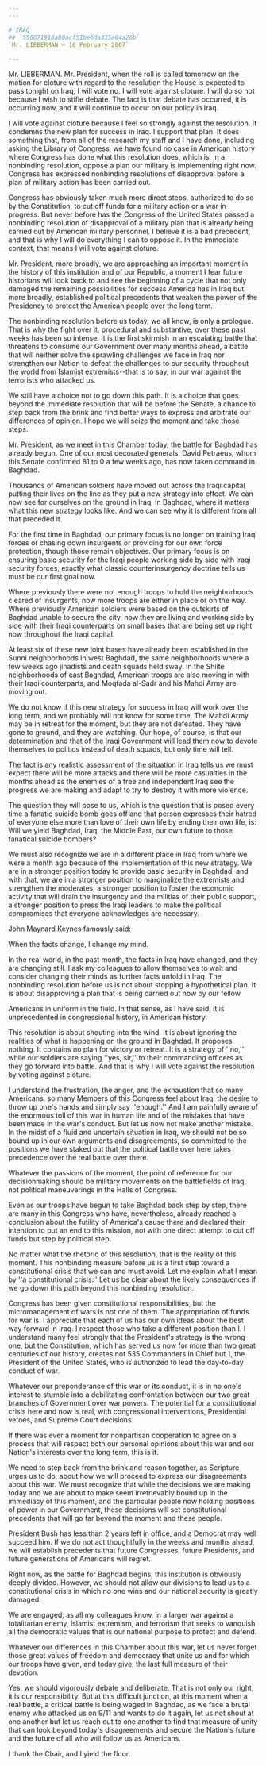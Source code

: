 ```yaml
---
---

# IRAQ
## `556671918a80acf51be6da335a04a26b`
`Mr. LIEBERMAN — 16 February 2007`

---
```



Mr. LIEBERMAN. Mr. President, when the roll is called tomorrow on the 
motion for cloture with regard to the resolution the House is expected 
to pass tonight on Iraq, I will vote no. I will vote against cloture. I 
will do so not because I wish to stifle debate. The fact is that debate 
has occurred, it is occurring now, and it will continue to occur on our 
policy in Iraq.

I will vote against cloture because I feel so strongly against the 
resolution. It condemns the new plan for success in Iraq. I support 
that plan. It does something that, from all of the research my staff 
and I have done, including asking the Library of Congress, we have 
found no case in American history where Congress has done what this 
resolution does, which is, in a nonbinding resolution, oppose a plan 
our military is implementing right now. Congress has expressed 
nonbinding resolutions of disapproval before a plan of military action 
has been carried out.

Congress has obviously taken much more direct steps, authorized to do 
so by the Constitution, to cut off funds for a military action or a war 
in progress. But never before has the Congress of the United States 
passed a nonbinding resolution of disapproval of a military plan that 
is already being carried out by American military personnel. I believe 
it is a bad precedent, and that is why I will do everything I can to 
oppose it. In the immediate context, that means I will vote against 
cloture.

Mr. President, more broadly, we are approaching an important moment 
in the history of this institution and of our Republic, a moment I fear 
future historians will look back to and see the beginning of a cycle 
that not only damaged the remaining possibilities for success America 
has in Iraq but, more broadly, established political precedents that 
weaken the power of the Presidency to protect the American people over 
the long term.

The nonbinding resolution before us today, we all know, is only a 
prologue. That is why the fight over it, procedural and substantive, 
over these past weeks has been so intense. It is the first skirmish in 
an escalating battle that threatens to consume our Government over many 
months ahead, a battle that will neither solve the sprawling challenges 
we face in Iraq nor strengthen our Nation to defeat the challenges to 
our security throughout the world from Islamist extremists--that is to 
say, in our war against the terrorists who attacked us.

We still have a choice not to go down this path. It is a choice that 
goes beyond the immediate resolution that will be before the Senate, a 
chance to step back from the brink and find better ways to express and 
arbitrate our differences of opinion. I hope we will seize the moment 
and take those steps.

Mr. President, as we meet in this Chamber today, the battle for 
Baghdad has already begun. One of our most decorated generals, David 
Petraeus, whom this Senate confirmed 81 to 0 a few weeks ago, has now 
taken command in Baghdad.

Thousands of American soldiers have moved out across the Iraqi 
capital putting their lives on the line as they put a new strategy into 
effect. We can now see for ourselves on the ground in Iraq, in Baghdad, 
where it matters what this new strategy looks like. And we can see why 
it is different from all that preceded it.

For the first time in Baghdad, our primary focus is no longer on 
training Iraqi forces or chasing down insurgents or providing for our 
own force protection, though those remain objectives. Our primary focus 
is on ensuring basic security for the Iraqi people working side by side 
with Iraqi security forces, exactly what classic counterinsurgency 
doctrine tells us must be our first goal now.

Where previously there were not enough troops to hold the 
neighborhoods cleared of insurgents, now more troops are either in 
place or on the way. Where previously American soldiers were based on 
the outskirts of Baghdad unable to secure the city, now they are living 
and working side by side with their Iraqi counterparts on small bases 
that are being set up right now throughout the Iraqi capital.

At least six of these new joint bases have already been established 
in the Sunni neighborhoods in west Baghdad, the same neighborhoods 
where a few weeks ago jihadists and death squads held sway. In the 
Shiite neighborhoods of east Baghdad, American troops are also moving 
in with their Iraqi counterparts, and Moqtada al-Sadr and his Mahdi 
Army are moving out.

We do not know if this new strategy for success in Iraq will work 
over the long term, and we probably will not know for some time. The 
Mahdi Army may be in retreat for the moment, but they are not defeated. 
They have gone to ground, and they are watching. Our hope, of course, 
is that our determination and that of the Iraqi Government will lead 
them now to devote themselves to politics instead of death squads, but 
only time will tell.

The fact is any realistic assessment of the situation in Iraq tells 
us we must expect there will be more attacks and there will be more 
casualties in the months ahead as the enemies of a free and independent 
Iraq see the progress we are making and adapt to try to destroy it with 
more violence.

The question they will pose to us, which is the question that is 
posed every time a fanatic suicide bomb goes off and that person 
expresses their hatred of everyone else more than love of their own 
life by ending their own life, is: Will we yield Baghdad, Iraq, the 
Middle East, our own future to those fanatical suicide bombers?

We must also recognize we are in a different place in Iraq from where 
we were a month ago because of the implementation of this new strategy. 
We are in a stronger position today to provide basic security in 
Baghdad, and with that, we are in a stronger position to marginalize 
the extremists and strengthen the moderates, a stronger position to 
foster the economic activity that will drain the insurgency and the 
militias of their public support, a stronger position to press the 
Iraqi leaders to make the political compromises that everyone 
acknowledges are necessary.

John Maynard Keynes famously said:




 When the facts change, I change my mind.


In the real world, in the past month, the facts in Iraq have changed, 
and they are changing still. I ask my colleagues to allow themselves to 
wait and consider changing their minds as further facts unfold in Iraq. 
The nonbinding resolution before us is not about stopping a 
hypothetical plan. It is about disapproving a plan that is being 
carried out now by our fellow


Americans in uniform in the field. In that sense, as I have said, it is 
unprecedented in congressional history, in American history.

This resolution is about shouting into the wind. It is about ignoring 
the realities of what is happening on the ground in Baghdad. It 
proposes nothing. It contains no plan for victory or retreat. It is a 
strategy of ''no,'' while our soldiers are saying ''yes, sir,'' to 
their commanding officers as they go forward into battle. And that is 
why I will vote against the resolution by voting against cloture.

I understand the frustration, the anger, and the exhaustion that so 
many Americans, so many Members of this Congress feel about Iraq, the 
desire to throw up one's hands and simply say ''enough.'' And I am 
painfully aware of the enormous toll of this war in human life and of 
the mistakes that have been made in the war's conduct. But let us now 
not make another mistake. In the midst of a fluid and uncertain 
situation in Iraq, we should not be so bound up in our own arguments 
and disagreements, so committed to the positions we have staked out 
that the political battle over here takes precedence over the real 
battle over there.

Whatever the passions of the moment, the point of reference for our 
decisionmaking should be military movements on the battlefields of 
Iraq, not political maneuverings in the Halls of Congress.

Even as our troops have begun to take Baghdad back step by step, 
there are many in this Congress who have, nevertheless, already reached 
a conclusion about the futility of America's cause there and declared 
their intention to put an end to this mission, not with one direct 
attempt to cut off funds but step by political step.

No matter what the rhetoric of this resolution, that is the reality 
of this moment. This nonbinding measure before us is a first step 
toward a constitutional crisis that we can and must avoid. Let me 
explain what I mean by ''a constitutional crisis.'' Let us be clear 
about the likely consequences if we go down this path beyond this 
nonbinding resolution.

Congress has been given constitutional responsibilities, but the 
micromanagement of wars is not one of them. The appropriation of funds 
for war is. I appreciate that each of us has our own ideas about the 
best way forward in Iraq. I respect those who take a different position 
than I. I understand many feel strongly that the President's strategy 
is the wrong one, but the Constitution, which has served us now for 
more than two great centuries of our history, creates not 535 
Commanders in Chief but 1, the President of the United States, who is 
authorized to lead the day-to-day conduct of war.

Whatever our preponderance of this war or its conduct, it is in no 
one's interest to stumble into a debilitating confrontation between our 
two great branches of Government over war powers. The potential for a 
constitutional crisis here and now is real, with congressional 
interventions, Presidential vetoes, and Supreme Court decisions.

If there was ever a moment for nonpartisan cooperation to agree on a 
process that will respect both our personal opinions about this war and 
our Nation's interests over the long term, this is it.

We need to step back from the brink and reason together, as Scripture 
urges us to do, about how we will proceed to express our disagreements 
about this war. We must recognize that while the decisions we are 
making today and we are about to make seem irretrievably bound up in 
the immediacy of this moment, and the particular people now holding 
positions of power in our Government, these decisions will set 
constitutional precedents that will go far beyond the moment and these 
people.

President Bush has less than 2 years left in office, and a Democrat 
may well succeed him. If we do not act thoughtfully in the weeks and 
months ahead, we will establish precedents that future Congresses, 
future Presidents, and future generations of Americans will regret.

Right now, as the battle for Baghdad begins, this institution is 
obviously deeply divided. However, we should not allow our divisions to 
lead us to a constitutional crisis in which no one wins and our 
national security is greatly damaged.

We are engaged, as all my colleagues know, in a larger war against a 
totalitarian enemy, Islamist extremism, and terrorism that seeks to 
vanquish all the democratic values that is our national purpose to 
protect and defend.

Whatever our differences in this Chamber about this war, let us never 
forget those great values of freedom and democracy that unite us and 
for which our troops have given, and today give, the last full measure 
of their devotion.

Yes, we should vigorously debate and deliberate. That is not only our 
right, it is our responsibility. But at this difficult junction, at 
this moment when a real battle, a critical battle is being waged in 
Baghdad, as we face a brutal enemy who attacked us on 9/11 and wants to 
do it again, let us not shout at one another but let us reach out to 
one another to find that measure of unity that can look beyond today's 
disagreements and secure the Nation's future and the future of all who 
will follow us as Americans.

I thank the Chair, and I yield the floor.